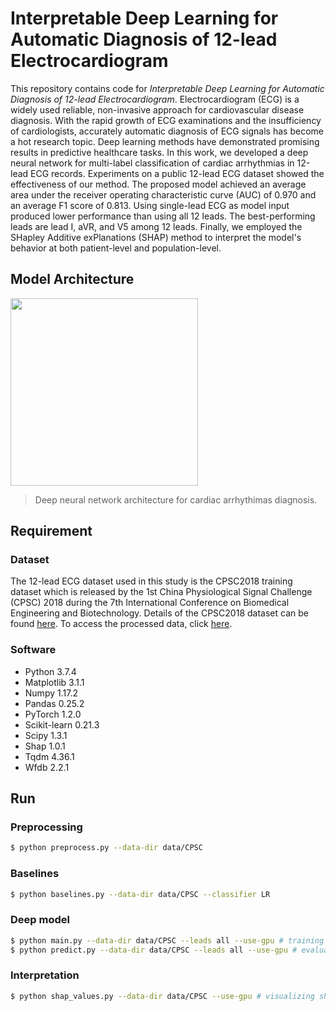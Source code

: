 # Interpretable Deep Learning for Automatic Diagnosis of 12-lead Electrocardiogram

This repository contains code for *Interpretable Deep Learning for Automatic Diagnosis of 12-lead Electrocardiogram*. Electrocardiogram (ECG) is a widely used reliable, non-invasive approach for cardiovascular disease diagnosis. With the rapid growth of ECG examinations and the insufficiency of cardiologists, accurately automatic diagnosis of ECG signals has become a hot research topic. Deep learning methods have demonstrated promising results in predictive healthcare tasks. In this work, we developed a deep neural network for multi-label classification of cardiac arrhythmias in 12-lead ECG records. Experiments on a public 12-lead ECG dataset showed the effectiveness of our method. The proposed model achieved an average area under the receiver operating characteristic curve (AUC) of 0.970 and an average F1 score of 0.813. Using single-lead ECG as model input produced lower performance than using all 12 leads. The best-performing leads are lead I, aVR, and V5 among 12 leads. Finally, we employed the SHapley Additive exPlanations (SHAP) method to interpret the model's behavior at both patient-level and population-level.

## Model Architecture

<img src="https://imgur.com/BIvuVUc.png" width="300">

> Deep neural network architecture for cardiac arrhythimas diagnosis.

## Requirement

### Dataset

The 12-lead ECG dataset used in this study is the CPSC2018 training dataset which is released by the 1st China Physiological Signal Challenge (CPSC) 2018 during the 7th International Conference on Biomedical Engineering and Biotechnology. Details of the CPSC2018 dataset can be found [here](https://bit.ly/3gus3D0). To access the processed data, click [here](https://www.dropbox.com/s/unicm8ulxt24vh8/CPSC.zip?dl=0).

### Software

- Python 3.7.4
- Matplotlib 3.1.1
- Numpy 1.17.2
- Pandas 0.25.2
- PyTorch 1.2.0
- Scikit-learn 0.21.3
- Scipy 1.3.1
- Shap 1.0.1
- Tqdm 4.36.1
- Wfdb 2.2.1

## Run

### Preprocessing

```sh
$ python preprocess.py --data-dir data/CPSC
```

### Baselines

```sh
$ python baselines.py --data-dir data/CPSC --classifier LR
```

### Deep model

```sh
$ python main.py --data-dir data/CPSC --leads all --use-gpu # training
$ python predict.py --data-dir data/CPSC --leads all --use-gpu # evaluation
```

### Interpretation

```sh
$ python shap_values.py --data-dir data/CPSC --use-gpu # visualizing shap values
```
